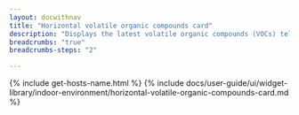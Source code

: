 ```yaml
---
layout: docwithnav
title: "Horizontal volatile organic compounds card"
description: "Displays the latest volatile organic compounds (VOCs) telemetry in a scalable horizontal layout."
breadcrumbs: "true"
breadcrumbs-steps: "2"

---
```

{% include get-hosts-name.html %}
{% include docs/user-guide/ui/widget-library/indoor-environment/horizontal-volatile-organic-compounds-card.md %}
